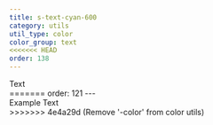 ```yaml
---
title: s-text-cyan-600
category: utils
util_type: color
color_group: text
<<<<<<< HEAD
order: 138
---
```

<div class="s-text-cyan-600 s-bg-black">Text</div>
=======
order: 121
---
<div class="s-text-cyan-600">Example Text</div>
>>>>>>> 4e4a29d (Remove '-color' from  color utils)
